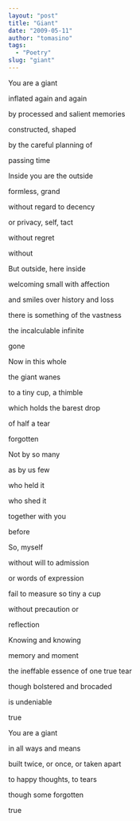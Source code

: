 ```yaml
---
layout: "post"
title: "Giant"
date: "2009-05-11"
author: "tomasino"
tags:
  - "Poetry"
slug: "giant"
---
```


You are a giant

inflated again and again

by processed and salient memories

constructed, shaped

by the careful planning of

passing time

Inside you are the outside

formless, grand

without regard to decency

or privacy, self, tact

without regret

without

But outside, here inside

welcoming small with affection 

and smiles over history and loss

there is something of the vastness

the incalculable infinite

gone

Now in this whole

the giant wanes

to a tiny cup, a thimble

which holds the barest drop

of half a tear

forgotten

Not by so many

as by us few

who held it

who shed it

together with you

before

So, myself

without will to admission

or words of expression

fail to measure so tiny a cup

without precaution or

reflection

Knowing and knowing

memory and moment

the ineffable essence of one true tear

though bolstered and brocaded

is undeniable

true

You are a giant

in all ways and means

built twice, or once, or taken apart

to happy thoughts, to tears

though some forgotten

true
